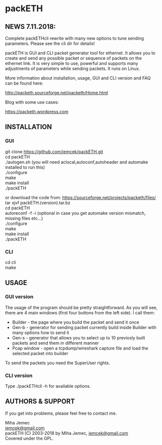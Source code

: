 # packETH  

## NEWS 7.11.2018:
Complete packETHcli rewrite with many new options to tune sending parameters. Please see the cli dir for details!

packETH is GUI and CLI packet generator tool for ethernet. It allows you to create and send any possible packet or sequence of packets on the ethernet link. It is very simple to use, powerful and supports many adjustments of parameters while sending packets. It runs on Linux.   

More information about installation, usage, GUI and CLI version and FAQ can be found here:  

http://packeth.sourceforge.net/packeth/Home.html  

Blog with some use cases:  

https://packeth.wordpress.com  

## INSTALLATION  

### GUI  

git clone https://github.com/jemcek/packETH.git  
cd packETH  
./autogen.sh      (you will need aclocal,autoconf,autoheader and automake installed to run this)   
./configure  
make  
make install  
./packETH   

or download the code from: https://sourceforge.net/projects/packeth/files/  
tar xjvf packETH.(version).tar.bz  
cd packETH  
autoreconf -f -i  (optional in case you get automake version mismatch, missing files etc...)   
./configure  
make  
make install  
./packETH  

### CLI  

cd cli  
make  

## USAGE  

### GUI version  
The usage of the program should be pretty straightforward. As you will see, there are 4 main windows (first four buttons from the left side). I call them:   
- Builder - the page where you build the packet and send it once  
- Gen-b - generator for sending packet currently build inside Builder with many options how to send it  
- Gen-s - generator that allows you to select up to 10 previosly built packets and send them in different manner  
- Pcap window - open a tcpdump/wireshark capture file and load the selected packet into builder  

To send the packets you need the SuperUser rights.  

### CLI version  
Type ./packETHcli -h  for available options.  

## AUTHORS & SUPPORT  

If you get into problems, please feel free to contact me.    

Miha Jemec  
jemcek@gmail.com  
packETH (C) 2003-2018 by Miha Jemec, <jemcek@gmail.com>  
Covered under the GPL.  
